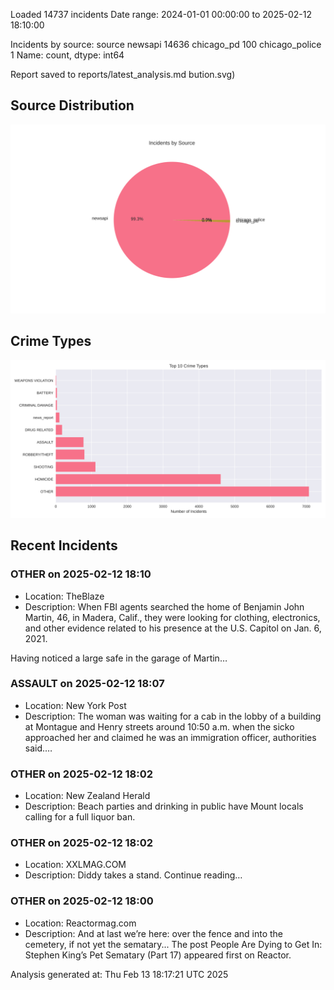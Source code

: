 
Loaded 14737 incidents
Date range: 2024-01-01 00:00:00 to 2025-02-12 18:10:00

Incidents by source:
source
newsapi           14636
chicago_pd          100
chicago_police        1
Name: count, dtype: int64

Report saved to reports/latest_analysis.md
bution.svg)

## Source Distribution
![Source Distribution](images/source_distribution.svg)

## Crime Types
![Crime Types](images/crime_types.svg)

## Recent Incidents

### OTHER on 2025-02-12 18:10
- Location: TheBlaze
- Description: When FBI agents searched the home of Benjamin John Martin, 46, in Madera, Calif., they were looking for clothing, electronics, and other evidence related to his presence at the U.S. Capitol on Jan. 6, 2021.

Having noticed a large safe in the garage of Martin…


### ASSAULT on 2025-02-12 18:07
- Location: New York Post
- Description: The woman was waiting for a cab in the lobby of a building at Montague and Henry streets around 10:50 a.m. when the sicko approached her and claimed he was an immigration officer, authorities said.…


### OTHER on 2025-02-12 18:02
- Location: New Zealand Herald
- Description: Beach parties and drinking in public have Mount locals calling for a full liquor ban.


### OTHER on 2025-02-12 18:02
- Location: XXLMAG.COM
- Description: Diddy takes a stand. Continue reading…


### OTHER on 2025-02-12 18:00
- Location: Reactormag.com
- Description: And at last we’re here: over the fence and into the cemetery, if not yet the sematary...
The post People Are Dying to Get In: Stephen King’s Pet Sematary (Part 17) appeared first on Reactor.

Analysis generated at: Thu Feb 13 18:17:21 UTC 2025
